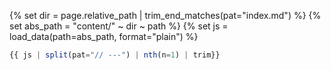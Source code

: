 {% set dir = page.relative_path | trim_end_matches(pat="index.md") %}
{% set abs_path = "content/" ~ dir ~ path %}
{% set js = load_data(path=abs_path, format="plain") %}
<script>{{ js }}</script>
```js
{{ js | split(pat="// ---") | nth(n=1) | trim}}
```
